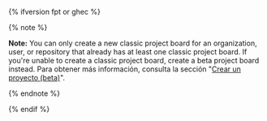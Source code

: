 {% ifversion fpt or ghec %}

{% note %}

**Note:** You can only create a new classic project board for an organization, user, or repository that already has at least one classic project board. If you're unable to create a classic project board, create a beta project board instead. Para obtener más información, consulta la sección "[Crear un proyecto (beta)](/issues/trying-out-the-new-projects-experience/creating-a-project)".

{% endnote %}

{% endif %}